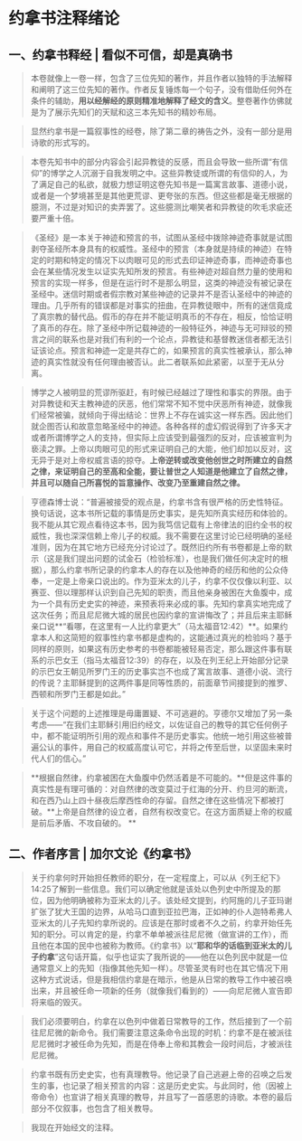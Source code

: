 # 约拿书注释绪论

## 一、约拿书释经 | 看似不可信，却是真确书

> 本卷就像上一卷一样，包含了三位先知的著作，并且作者以独特的手法解释和阐明了这三位先知的著作。作者反复锤炼每一个句子，没有借助任何外在条件的辅助，**用以经解经的原则精准地解释了经文的含义**。整卷著作仿佛就是为了展示先知们的天赋和这三本先知书的精妙布局。

> 显然约拿书是一篇叙事性的经卷，除了第二章的祷告之外，没有一部分是用诗歌的形式写的。

> 本卷先知书中的部分内容会引起异教徒的反感，而且会导致一些所谓“有信仰”的博学之人沉溺于自我发明之中。这些异教徒或所谓的有信仰的人，为了满足自己的私欲，就极力想证明这卷先知书是一篇寓言故事、道德小说，或者是一个梦境甚至是其他更荒谬、更夸张的东西。但这些都是毫无根据的臆测，不过是对知识的卖弄罢了。这些臆测比嘲笑者和异教徒的吹毛求疵还要严重十倍。

> 《圣经》是一本关于神迹和预言的书，试图从圣经中拨除神迹奇事就是试图剥夺圣经所本身具有的权威性。圣经中的预言（本身就是持续的神迹）在特定的时期和特定的情况下以肉眼可见的形式去印证神迹奇事，而神迹奇事也会在某些情况发生以证实先知所发的预言。有些神迹对超自然力量的使用和预言的实现一样多，但是在运行时不是那么明显，这类的神迹没有被记录在圣经中。迷信时期或者假宗教对某些神迹的记录并不是否认圣经中的神迹的理由。几乎所有的错误都是对事实的扭曲，在异教徒眼中，所有的迷信竟成了真宗教的替代品。假币的存在并不能证明真币的不存在，相反，恰恰证明了真币的存在。除了圣经中所记载神迹的一般特征外，神迹与无可辩驳的预言之间的联系也是对我们有利的一个论点，异教徒和基督教迷信者都无法引证该论点。预言和神迹一定是共存亡的，如果预言的真实性被承认，那么神迹的真实性就没有任何理由被否认。此二者联系如此紧密，以至于无从分离。

> 博学之人被明显的荒谬所驱赶，有时候已经越过了理性和事实的界限。由于对异教徒和天主教神迹的厌恶，他们常常不知不觉中厌恶所有神迹，就像我们经常被骗，就倾向于得出结论：世界上不存在诚实这一样东西。因此他们就企图否认和故意忽略圣经中的神迹。各种各样的虚幻假说得到了许多天才或者所谓博学之人的支持，但实际上应该受到最强烈的反对，应该被宣判为亵渎之罪。上帝以肉眼可见的形式来证明自己的大能，他们却加以反对，这无异于是对上帝权威言语的掠夺。**上帝逆转或改变他创世之时所建立的自然之律，来证明自己的至高和全能，要让普世之人知道是他建立了自然之律，并且可以随自己所喜悦的旨意操作、改变乃至重建自然之律。**

> 亨德森博士说：“普遍被接受的观点是，约拿书含有很严格的历史性特征。换句话说，这本书所记载的事情是历史事实，是先知所真实经历和体验的。我不能从其它观点看待这本书，因为我笃信记载有上帝律法的旧约全书的权威性，我也深深信赖上帝儿子的权威。我不需要在这里讨论已经明确的圣经准则，因为在其它地方已经充分讨论过了。既然旧约所有书卷都是上帝的默示（这是我们提出问题的试金石（检验标准），也是我们做任何决定时的根据），那么约拿书所记录的约拿本人的存在以及他神奇的经历和他的公众侍奉，一定是上帝亲口说出的。作为亚米太的儿子，约拿不仅仅像以利亚、以赛亚、但以理那样认识到自己先知的职责，而且他亲身被困在大鱼腹中，成为一个具有历史史实的神迹，来预表将来必成的事。先知约拿真实地完成了这次任务；而且尼尼微大城的居民也因约拿的宣讲悔改了；并且后来主耶稣亲口说**“看哪，在这里有一人比约拿更大”（马太福音12:42）**。如果约拿本人和这简短的叙事性约拿书都是虚构的，这能通过真光的检验吗？基于同样的原则，如果这有历史参考的书卷都能被轻易否定，那么跟这件事有联系的示巴女王（指马太福音12:39）的存在，以及在列王纪上开始部分记录的示巴女王朝见所罗门王的历史事实岂不也成了寓言故事、道德小说、流行的传说？主耶稣提到的这两件事是同等性质的，前面章节间接提到的推罗、西顿和所罗门王都是如此。”

> 关于这个问题的上述推理是毋庸置疑、不可逃避的。亨德尔又增加了另一条考虑——“在我们主耶稣引用旧约经文，以佐证自己的教导的其它任何例子中，都不能证明所引用的观点和事件不是历史事实。他统一地引用这些被普遍公认的事件，用自己的权威高度认可它，并将之传至后世，以坚固未来时代人们的信心。”

> **根据自然律，约拿被困在大鱼腹中仍然活着是不可能的。**但是这件事的真实性是有理可循的：对自然律的改变莫过于红海的分开、约旦河的断流，和在西乃山上四十昼夜后摩西性命的存留。自然之律在这些情况下都被打破。**上帝是自然律的设立者，自然有权改变它。在这方面质疑上帝的权威是前后矛盾、不攻自破的。
**


## 二、作者序言 | 加尔文论《约拿书》

> 关于约拿何时开始担任教师的职分，在一定程度上，可以从《列王纪下》14:25了解到一些信息。我们可以确定他就是该处以色列史中所提及的那位，因为他明确被称为亚米太的儿子。该处经文提到，约阿施的儿子亚玛谢扩张了犹大王国的边界，从哈马口直到亚拉巴海，正如神的仆人迦特希弗人亚米太的儿子先知约拿所说的。应该是在那时或者不久之前，约拿开始任先知的职分。可以肯定的是，约拿不单单被派往尼尼微（做宣讲的工作），而且他在本国的民中也被称为教师。《约拿书》以“**耶和华的话临到亚米太的儿子约拿**”这句话开篇，似乎也证实了我所说的——他在以色列民中就是一位通常意义上的先知（指像其他先知一样）。尽管圣灵有时也在其它情况下用这种方式说话，但是我相信约拿是在暗示，他是从日常的教导工作中被召唤出来，并且被任命一项新的任务（就像我们看到的）——向尼尼微人宣告即将来临的毁灭。

> 我们必须要明白，约拿在以色列中做着日常教导的工作，然后接到了一个前往尼尼微的新命令。我们需要注意这条命令出现的时机：约拿不是在被派往尼尼微时才被任命为先知，而是在侍奉上帝和其教会一段时间后，才被派往尼尼微。

> 约拿书既有历史史实，也有真理教导。他记录了自己逃避上帝的召唤之后发生的事，也记录了相关预言的内容：这是历史史实。与此同时，他（因被上帝命令）也宣讲了相关真理的教导，并且写了一首感恩的诗歌。本卷的最后部分不仅叙事，也包含了相关教导。

> 我现在开始经文的注释。
